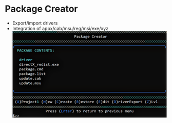 # Package Creator
- Export/import drivers
- Integration of appx/cab/msu/reg/msi/exe/xyz
![Alt text](https://raw.githubusercontent.com/joshuacline/documentation/main/windick/png/packagecreator.png "packagecreator")
